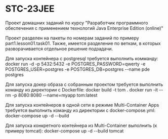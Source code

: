 # STC-23JEE
Проект домашних заданий по курсу "Разработчик программного обеспечения с применением технологий Java Enterprise Edition (online)"

Проект разделен на пакеты по номерам заданий по примеру part1.lesson01.task01. 
Также, имеется разделение по веткам, в которых разворачивается отдельное решение подзадачи. 

Для запуска контейнера с postgresql требуется выполнить комманду: 
docker run -d -p 5432:5432 -e POSTGRES_PASSWORD=qwerty -e POSTGRES_USER=postgres -e POSTGRES_DB=postgres --name pde postgres

Для запуска докер образа с собранным проектом требуется выполнить команду из директории с Dockerfile:
docker build -t tom .
docker run -it --rm -p 8080:8080 --name=myapp tom:latest

Для запуска контейнеров в одной сети в режиме Multi-Container Apps требуется выполнить команду из директории 
с docker-compose.yml:
docker-compose up -d --build

Для запуска конкретного контейнера из Multi-Container выполнить (к примеру tomcat):
docker-compose up -d --build tomcat

